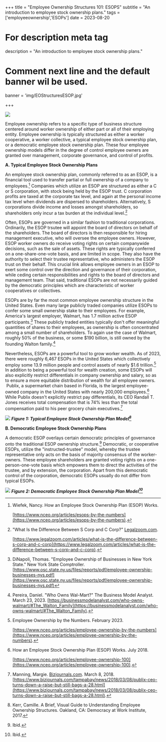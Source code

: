 +++
title = "Employee Ownership Structures 101: ESOPS"
subtitle = "An introduction to employee stock ownership plans."
tags = ['employeeownership','ESOPs']
date = 2023-08-20

# For description meta tag
description = "An introduction to employee stock ownership plans."

# Comment next line and the default banner wil be used.
banner = 'img/EOStructuresESOP.jpg'

+++

![](img/EOStructuresESOP.jpg)


Employee ownership refers to a specific type of business structure
centered around worker ownership of either part or all of their
employing entity. Employee ownership is typically structured as either a
worker cooperative, a worker collective, a typical employee stock
ownership plan, or a democratic employee stock ownership plan. These
four employee ownership models differ in the degree of control employee
owners are granted over management, corporate governance, and control of
profits.  

**A. Typical Employee Stock Ownership Plans**

An employee stock ownership plan, commonly referred to as an ESOP, is a
financial tool used to transfer partial or full ownership of a company
to employees.[^1] Companies which utilize an ESOP are structured as
either a C or S corporation, with stock being held by the ESOP trust. C
corporation profits are taxed at the corporate tax level, and again at
the personal income tax level when dividends are dispersed to
shareholders. Alternatively, S corporations divide income and losses
amongst shareholders, so shareholders only incur a tax burden at the
individual level.[^2]

Often, ESOPs are governed in a similar fashion to traditional
corporations. Ordinarily, the ESOP trsutee will appoint the board of directors on behalf of the shareholders. The board of directors is then
responsible for hiring management executive, who will oversee the employee
owners. However, ESOP worker owners do receive voting rights on certain
companywide decisions, such as the sale of assets. These rights are
typically conferred on a one-share-one-vote basis, and are limited in
scope. They also have the authority to select their trustee
representative, who administers the ESOP trust on their behalf. This
crucial link allows employee owners in an ESOP to exert some control
over the direction and governance of their corporation, while ceding
certain responsibilities and rights to the board of directors and
management team. That said, traditional ESOPs are not necessarily guided
by the democratic principles which are characteristic of worker
cooperatives or collectives.

ESOPs are by far the most common employee ownership structure in the
United States. Even many large publicly traded
companies utilize ESOPs to confer some small ownership stake to their
employees. For example, America's largest employer,
Walmart, has 1.7 million active ESOP participants.[^3] These publicly
traded entities typically don't offer meaningful quantities
of shares to their employees, as ownership is often concentrated among a
small number of shareholders. To again use the case of Walmart, roughly 50%
of the business, or some $190 billion, is still owned by the founding
Walton family.[^4]

Nevertheless, ESOPs are a powerful tool to grow worker wealth. As of 2023, there were
roughly 6,467 ESOPs in the United States which collectively employ some
13.9 million people and control assets of nearly \$1.6 trillion.[^5]
In addition to being a powerful tool for wealth creation, some ESOPs will also explicitly restrict differentials in company
ownership and salary, so as to ensure a more equitable distribution of
wealth for all employee owners.  Publix, a supermarket chain based in
Florida, is the largest employee-owned company in the United States with
nearly 200,000 employees.[^6] While Publix doesn't
explicitly restrict pay differentials, its CEO Randall T. Jones receives total
compensation that is 74% less than the total compensation paid to his
peer grocery chain executives.[^7]

![](img/EOStructuresESOPimage1.jpg)
***Figure 1: Typical Employee Stock Ownership Plan Model[^8]***

**B. Democratic Employee Stock Ownership Plans**

A democratic ESOP overlays certain democratic principles of governance
onto the traditional ESOP ownership structure.[^9] Democratic, or
cooperative ESOPs, utilize the "instructed-trustee" model,
whereby the trustee representative only acts on the basis of majority
consensus of the worker-owners. These employee shareholders are granted
voting rights on a one-person-one-vote basis which empowers them to
direct the activities of the trustee, and by extension, the corporation.
Apart from this democratic control of the corporation, democratic ESOPs
usually do not differ from typical ESOPs.

![](img/EOStructuresESOPimage2.jpg)
***Figure 2: Democratic Employee Stock Ownership Plan Model[^10]***



[^1]: Wiefek, Nancy. How an Employee Stock Ownership Plan (ESOP) Works.
    
    [https://www.nceo.org/articles/esops-by-the-numbers](https://www.nceo.org/articles/esops-by-the-numbers).

[^2]: \"What Is the Difference Between S Corp and C Corp?\"
    [Legalzoom.com](http://legalzoom.com/). 
   
    [https://www.legalzoom.com/articles/what-is-the-difference-between-s-corp-and-c-corp](https://www.legalzoom.com/articles/what-is-the-difference-between-s-corp-and-c-corp).

[^3]: DiNapoli, Thomas. "Employee Ownership of Businesses in New York State."
    New York State Comptroller.
    [https://www.osc.state.ny.us/files/reports/pdf/employee-ownership-businesses-nys.pdf](https://www.osc.state.ny.us/files/reports/pdf/employee-ownership-businesses-nys.pdf)

[^4]: Pereira, Daniel. "Who Owns Wal-Mart?" The Business Model Analyst. March 23, 2023. 
    [https://businessmodelanalyst.com/who-owns-walmart/#The_Walton_Family](https://businessmodelanalyst.com/who-owns-walmart/#The_Walton_Family).

[^5]: Employee Ownership by the Numbers. February 2023.
    
    [https://www.nceo.org/articles/employee-ownership-by-the-numbers](https://www.nceo.org/articles/employee-ownership-by-the-numbers).

[^6]: How an Employee Stock Ownership Plan (ESOP) Works. July 2018.
    
    [https://www.nceo.org/articles/employee-ownership-100](https://www.nceo.org/articles/employee-ownership-100).

[^7]: Manning, Margie.
    [Bizjournals.com](http://bizjournals.com/). March 8,
    2018. 
    [https://www.bizjournals.com/tampabay/news/2018/03/08/publix-ceo-turns-down-a-raise-but-still-bags-a-28.html](https://www.bizjournals.com/tampabay/news/2018/03/08/publix-ceo-turns-down-a-raise-but-still-bags-a-28.html).

[^8]: Kerr, Camille. A Brief, Visual Guide to Understanding Employee
    Ownership Structures. Oakland, CA: Democracy at Work Institute,
    2017.

[^9]: Ibid.

[^10]: Ibid.
